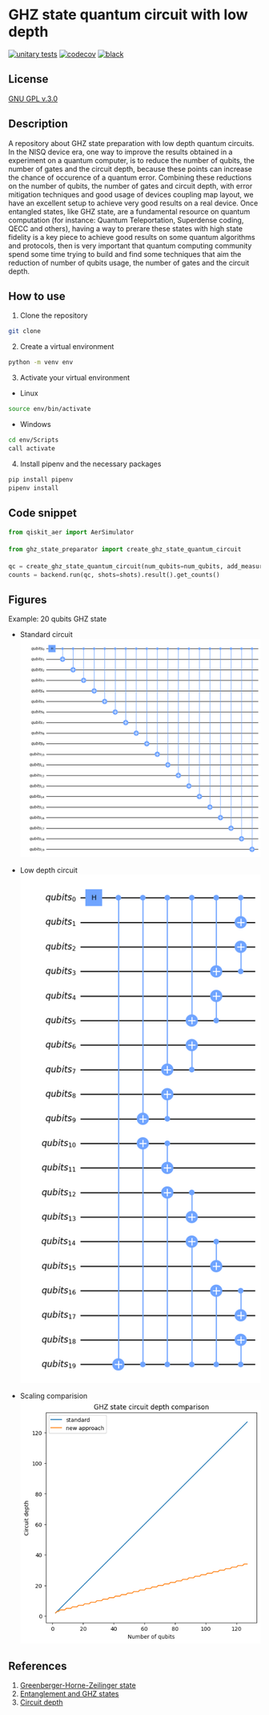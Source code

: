 # GHZ state quantum circuit with low depth 

[![unitary tests](https://github.com/jvscursulim/low_depth_ghz_state_generator/actions/workflows/ci.yaml/badge.svg?branch=main)](https://github.com/jvscursulim/low_depth_ghz_state_generator/actions/workflows/ci.yaml)
[![codecov](https://codecov.io/gh/jvscursulim/low_depth_ghz_state_generator/branch/main/graph/badge.svg?token=tC7Umtn7Xj)](https://codecov.io/gh/jvscursulim/low_depth_ghz_state_generator)
[![black](https://img.shields.io/badge/code%20style-black-000000.svg)](https://github.com/psf/black)

## License

[GNU GPL v.3.0](https://github.com/jvscursulim/ghz_state_qc_with_low_depth/LICENSE)

## Description

A repository about GHZ state preparation with low depth quantum circuits. In the NISQ device era, one way to improve the results obtained in a experiment on a quantum computer, is to reduce the number of qubits, the number of gates and the circuit depth, because these points can increase the chance of occurence of a quantum error. Combining these reductions on the number of qubits, the number of gates and circuit depth, with error mitigation techniques and good usage of devices coupling map layout, we have an excellent setup to achieve very good results on a real device. Once entangled states, like GHZ state, are a fundamental resource on quantum computation (for instance: Quantum Teleportation, Superdense coding, QECC and others), having a way to prerare these states with high state fidelity is a key piece to achieve good results on some quantum algorithms and protocols, then is very important that quantum computing community spend some time trying to build and find some techniques that aim the reduction of number of qubits usage, the number of gates and the circuit depth.

## How to use

1. Clone the repository
```bash
git clone 
```
2. Create a virtual environment
```bash
python -m venv env
```
3. Activate your virtual environment
* Linux
```bash
source env/bin/activate
``` 
* Windows
```bash
cd env/Scripts
call activate
```
4. Install pipenv and the necessary packages
```bash
pip install pipenv
pipenv install
```

## Code snippet

```python
from qiskit_aer import AerSimulator

from ghz_state_preparator import create_ghz_state_quantum_circuit

qc = create_ghz_state_quantum_circuit(num_qubits=num_qubits, add_measurements=True)
counts = backend.run(qc, shots=shots).result().get_counts()
```

## Figures

Example: 20 qubits GHZ state

* Standard circuit
![image](standard_ghz.png)


* Low depth circuit
![image](low_depth_ghz.png)


* Scaling comparision
![image](comparision.png)

## References

1. [Greenberger-Horne-Zeilinger state](https://en.wikipedia.org/wiki/Greenberger%E2%80%93Horne%E2%80%93Zeilinger_state)
2. [Entanglement and GHZ states](https://quantum-computing.ibm.com/lab/docs/iqx/guide/entanglement#ghz-states)
3. [Circuit depth](https://qiskit.org/documentation/apidoc/circuit.html)

